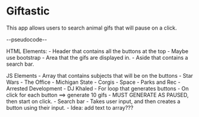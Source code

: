 # Giftastic

This app allows users to search animal gifs that will pause on a click.

--pseudocode--

HTML Elements:
	- Header that contains all the buttons at the top
		- Maybe use bootstrap
	- Area that the gifs are displayed in.
	- Aside that contains a search bar.

JS Elements
	- Array that contains subjects that will be on the buttons
		- Star Wars
		- The Office
		- Michigan State
		- Corgis
		- Space
		- Parks and Rec
		- Arrested Development
		- DJ Khaled
	- For loop that generates buttons
	- On click for each button ==> generate 10 gifs
		- MUST GENERATE AS PAUSED, then start on click.
	- Search bar
		- Takes user input, and then creates a button using their input.
			- Idea: add text to array???

